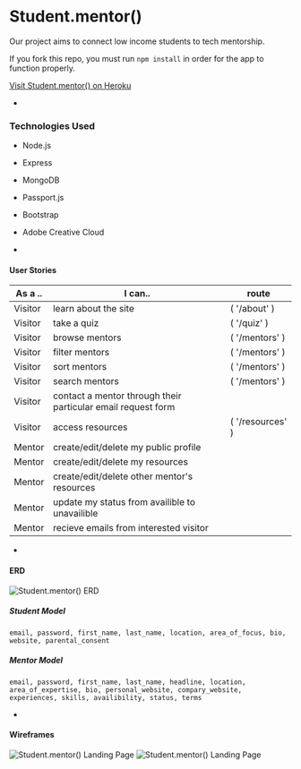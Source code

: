 # Student.mentor() 

Our project aims to connect low income students to tech mentorship.

If you fork this repo, you must run `npm install` in order for the app to function properly.

[Visit Student.mentor() on Heroku](https://blank.herokuapp.com/)

-

### Technologies Used

* Node.js

* Express

* MongoDB

* Passport.js

* Bootstrap

* Adobe Creative Cloud

-

#### User Stories

| As a .. | I can.. | route |
|---------|---------|---------|
| Visitor | learn about the site | ( '/about' ) |
| Visitor | take a quiz | ( '/quiz' ) |
| Visitor | browse mentors | ( '/mentors' ) |
| Visitor | filter mentors | ( '/mentors' ) |
| Visitor | sort mentors | ( '/mentors' ) |
| Visitor | search mentors | ( '/mentors' ) |
| Visitor | contact a mentor through their particular email request form |
| Visitor | access resources | ( '/resources' ) |
| Mentor | create/edit/delete my public profile |
| Mentor | create/edit/delete my resources |
| Mentor | create/edit/delete other mentor's resources |
| Mentor | update my status from availible to unavailible |
| Mentor | recieve emails from interested visitor |
-

#### ERD

![ Student.mentor() ERD ](readme/erd.jpg)

##### Student Model
``` email, password, first_name, last_name, location, area_of_focus, bio, website, parental_consent ```

##### Mentor Model
``` email, password, first_name, last_name, headline, location, area_of_expertise, bio, personal_website, compary_website, experiences, skills, availibility, status, terms ```

-

#### Wireframes

![ Student.mentor() Landing Page ](readme/ux01.png)
![ Student.mentor() Landing Page ](readme/ux02.png)
